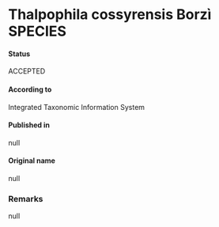 Thalpophila cossyrensis Borzì SPECIES
=======

#### Status
ACCEPTED

#### According to
Integrated Taxonomic Information System

#### Published in
null

#### Original name
null

### Remarks
null